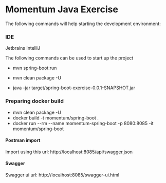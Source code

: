 # Momentum Java Exercise 

The following commands will help starting the development environment:

### IDE
Jetbrains IntelliJ

The following commands can be used to start up the project

- mvn spring-boot:run

- mvn clean package -U
- java -jar target/spring-boot-exercise-0.0.1-SNAPSHOT.jar

### Preparing docker build

- mvn clean package -U
- docker build -t momentum/spring-boot .
- docker run --rm --name momentum-spring-boot -p 8080:8085 -it  momentum/spring-boot

#### Postman import
Import using this url: http://localhost:8085/api/swagger.json 

#### Swagger
Swagger ui url: http://localhost:8085/swagger-ui.html
